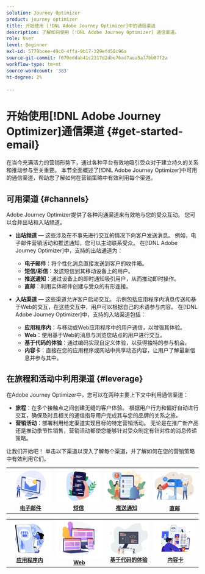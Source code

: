 ```yaml
---
solution: Journey Optimizer
product: journey optimizer
title: 开始使用 [!DNL Adobe Journey Optimizer]中的通信渠道
description: 了解如何使用 [!DNL Adobe Journey Optimizer] 通信渠道。
role: User
level: Beginner
exl-id: 5779bcee-49c0-4ffa-9b17-329ef458c96a
source-git-commit: f670eddab41c2317d2dbe76ad7aea5a77bb87f2a
workflow-type: tm+mt
source-wordcount: '383'
ht-degree: 2%

---
```


# 开始使用[!DNL Adobe Journey Optimizer]通信渠道 {#get-started-email}

在当今充满活力的营销形势下，通过各种平台有效地吸引受众对于建立持久的关系和推动参与至关重要。 本节全面概述了[!DNL Adobe Journey Optimizer]中可用的通信渠道，帮助您了解如何在营销策略中有效利用每个渠道。

## 可用渠道 {#channels}

Adobe Journey Optimizer提供了各种沟通渠道来有效地与您的受众互动。 您可以合并出站和入站频道。

* **出站频道** — 这些涉及在不事先进行交互的情况下向客户发送消息。 例如，电子邮件营销活动和推送通知，您可以主动联系受众。 在[!DNL Adobe Journey Optimizer]中，支持的出站通道为：

   * **电子邮件**：将个性化消息直接发送到客户的收件箱。
   * **短信/彩信**：发送短信到其移动设备上的用户。
   * **推送通知**：通过设备上的即时通知吸引用户，从而推动即时操作。
   * **直邮**：利用实体邮件创建与受众的有形连接。

* **入站渠道** — 这些渠道允许客户启动交互。 示例包括应用程序内消息传送和基于Web的交互，在这些交互中，用户可以根据自己的术语参与内容。 在[!DNL Adobe Journey Optimizer]中，支持的入站渠道包括：

   * **应用程序内**：与移动或Web应用程序中的用户通信，以增强其体验。
   * **Web**：使用基于Web的消息与浏览您站点的用户进行交互。
   * **基于代码的体验**：通过编码实现自定义体验，以获得独特的参与机会。
   * **内容卡**：直接在您的应用程序或网站中共享动态内容，让用户了解最新信息并参与其中。

## 在旅程和活动中利用渠道 {#leverage}

在Adobe Journey Optimizer中，您可以在两种主要上下文中利用通信渠道：

* **旅程**：在多个接触点之间创建无缝的客户体验。 根据用户行为和偏好自动进行交互，确保及时且相关的通信指导用户完成其与您的品牌的关系之旅。
* **营销活动**：部署利用给定渠道实现目标的特定营销活动。 无论是在推广新产品还是推动季节性销售，营销活动都使您能够针对受众制定有针对性的消息传递策略。

让我们开始吧！ 单击以下渠道以深入了解每个渠道，并了解如何在您的营销策略中有效利用它们。

<table style="table-layout:fixed"><tr style="border: 0;">
<td><a href="../email/get-started-email.md"><img alt="电子邮件" src="assets/do-not-localize/email.png"></a>
<div align="center"><a href="../email/get-started-email.md"><strong>电子邮件</strong></a></div></td>
<td><a href="../sms/get-started-sms.md"><img alt="短信" src="assets/do-not-localize/sms.png"></a>
<div align="center"><a href="../sms/get-started-sms.md"><strong>短信</strong></a></div></td>
<td><a href="../push/get-started-push.md"><img alt="推送" src="assets/do-not-localize/push.png"></a>
<div align="center"><a href="../push/get-started-push.md"><strong>推送通知</strong></a></div></td>
<td><a href="../direct-mail/get-started-direct-mail.md"><img alt="直邮" src="assets/do-not-localize/direct-mail.jpg"></a>
<div align="center"><a href="../direct-mail/get-started-direct-mail.md"><strong>直邮</strong></a></div></td>
</tr></table>

<table style="table-layout:fixed"><tr style="border: 0;">
<td><a href="../in-app/get-started-in-app.md"><img alt="应用程序内" src="assets/do-not-localize/inapp.jpg"></a>
<div align="center"><a href="../in-app/get-started-in-app.md"><strong>应用程序内</strong></a></div></td>
<td><a href="../web/get-started-web.md"><img alt="Web" src="assets/do-not-localize/web.jpg"></a>
<div align="center"><a href="../web/get-started-web.md"><strong>Web</strong></a></div></td>
<td><a href="../code-based/get-started-code-based.md"><img alt="基于代码的体验" src="assets/do-not-localize/code.png"></a>
<div align="center"><a href="../code-based/get-started-code-based.md"><strong>基于代码的体验</strong></a></div></td>
<td><a href="../content-card/get-started-content-card.md"><img alt="内容卡" src="assets/do-not-localize/cards.png"></a>
<div align="center"><a href="../content-card/get-started-content-card.md"><strong>内容卡</strong></a></div></td>
</tr></table>
